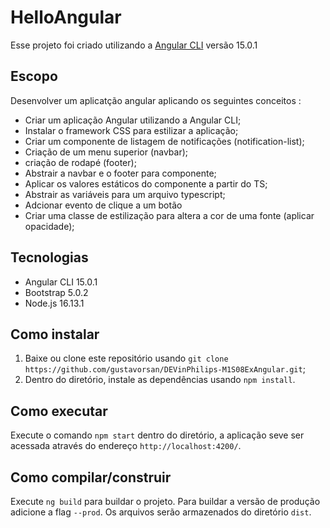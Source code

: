# HelloAngular

Esse projeto foi criado utilizando a [Angular CLI](https://github.com/angular/angular-cli) versão 15.0.1

## Escopo

Desenvolver um aplicatção angular aplicando os seguintes conceitos :
  * Criar um aplicação Angular utilizando a Angular CLI;
  * Instalar o framework CSS para estilizar a aplicação;
  * Criar um componente de listagem de notificações (notification-list);
  * Criação de um menu superior (navbar);
  * criação de rodapé (footer); 
  * Abstrair a navbar e o footer para componente;
  * Aplicar os valores estáticos do componente a partir do TS;
  * Abstrair as variáveis para um arquivo typescript;
  * Adcionar evento de clique a um botão
  * Criar uma classe de estilização para altera a cor de uma fonte (aplicar opacidade);

## Tecnologias
  * Angular CLI 15.0.1
  * Bootstrap 5.0.2
  * Node.js 16.13.1

## Como instalar

 1. Baixe ou clone este repositório usando `git clone https://github.com/gustavorsan/DEVinPhilips-M1S08ExAngular.git`; 
 2. Dentro do diretório, instale as dependências usando `npm install`.

## Como executar

Execute o comando `npm start` dentro do diretório, a aplicação seve ser acessada através do endereço `http://localhost:4200/`.

## Como compilar/construir

Execute `ng build` para buildar o projeto. Para buildar a versão de produção adicione a flag `--prod`. Os arquivos serão armazenados do diretório `dist`.



